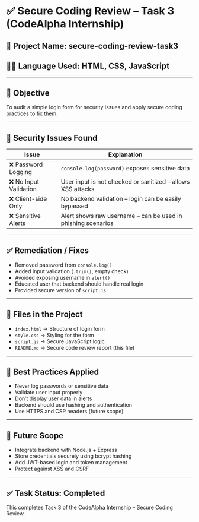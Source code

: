 # ✅ Secure Coding Review – Task 3 (CodeAlpha Internship)

## 🔧 Project Name: secure-coding-review-task3  
## 👨‍💻 Language Used: HTML, CSS, JavaScript

---

## 🎯 Objective

To audit a simple login form for security issues and apply secure coding practices to fix them.

---

## 🚨 Security Issues Found

| Issue                     | Explanation                                                         |
|--------------------------|----------------------------------------------------------------------|
| ❌ Password Logging       | `console.log(password)` exposes sensitive data                      |
| ❌ No Input Validation    | User input is not checked or sanitized – allows XSS attacks         |
| ❌ Client-side Only       | No backend validation – login can be easily bypassed                |
| ❌ Sensitive Alerts       | Alert shows raw username – can be used in phishing scenarios        |

---

## ✅ Remediation / Fixes

- Removed password from `console.log()`
- Added input validation (`.trim()`, empty check)
- Avoided exposing username in `alert()`
- Educated user that backend should handle real login
- Provided secure version of `script.js`

---

## 📄 Files in the Project

- `index.html` → Structure of login form  
- `style.css` → Styling for the form  
- `script.js` → Secure JavaScript logic  
- `README.md` → Secure code review report (this file)

---

## 🔐 Best Practices Applied

- Never log passwords or sensitive data
- Validate user input properly
- Don’t display user data in alerts
- Backend should use hashing and authentication
- Use HTTPS and CSP headers (future scope)

---

## 🚀 Future Scope

- Integrate backend with Node.js + Express
- Store credentials securely using bcrypt hashing
- Add JWT-based login and token management
- Protect against XSS and CSRF

---

## ✅ Task Status: Completed
This completes Task 3 of the CodeAlpha Internship – Secure Coding Review.